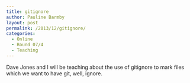 ```yaml
---
title: gitignore
author: Pauline Barmby
layout: post
permalink: /2013/12/gitignore/
categories:
  - Online
  - Round 07/4
  - Teaching
---
```

Dave Jones and I will be teaching about the use of gitignore to mark files which we want to have git, well, ignore.